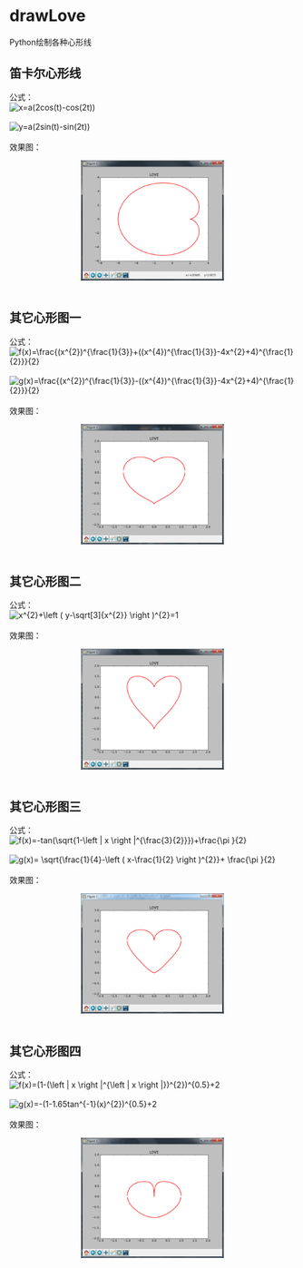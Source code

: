 # drawLove
Python绘制各种心形线

## 笛卡尔心形线<br>
公式：<br>
<img src="https://latex.codecogs.com/png.latex?x=a(2cos(t)-cos(2t))" title="x=a(2cos(t)-cos(2t))" /><br><br>
<img src="https://latex.codecogs.com/png.latex?y=a(2sin(t)-sin(2t))" title="y=a(2sin(t)-sin(2t))" />
<br><br>
效果图：<br>
<div align=center><img src="images/aa.png" width = "50%" /></div><br>


## 其它心形图一<br>
公式：<br>
<img src="https://latex.codecogs.com/png.latex?f(x)=\frac{(x^{2})^{\frac{1}{3}}&plus;((x^{4})^{\frac{1}{3}}-4x^{2}&plus;4)^{\frac{1}{2}}}{2}" title="f(x)=\frac{(x^{2})^{\frac{1}{3}}+((x^{4})^{\frac{1}{3}}-4x^{2}+4)^{\frac{1}{2}}}{2}" /><br><br>
<img src="https://latex.codecogs.com/png.latex?g(x)=\frac{(x^{2})^{\frac{1}{3}}-((x^{4})^{\frac{1}{3}}-4x^{2}&plus;4)^{\frac{1}{2}}}{2}" title="g(x)=\frac{(x^{2})^{\frac{1}{3}}-((x^{4})^{\frac{1}{3}}-4x^{2}+4)^{\frac{1}{2}}}{2}" />
<br><br>
效果图：<br>
<div align=center><img src="images/bb.png" width = "50%" /></div><br>


## 其它心形图二<br>
公式：<br>
<img src="https://latex.codecogs.com/png.latex?x^{2}&plus;\left&space;(&space;y-\sqrt[3]{x^{2}}&space;\right&space;)^{2}=1" title="x^{2}+\left ( y-\sqrt[3]{x^{2}} \right )^{2}=1" />
<br><br>
效果图：<br>
<div align=center><img src="images/cc.png" width = "50%" /></div><br>


## 其它心形图三<br>
公式：<br>
<img src="https://latex.codecogs.com/png.latex?f(x)=-tan(\sqrt{1-\left&space;|&space;x&space;\right&space;|^{\frac{3}{2}}})&plus;\frac{\pi&space;}{2}" title="f(x)=-tan(\sqrt{1-\left | x \right |^{\frac{3}{2}}})+\frac{\pi }{2}" /><br><br>
<img src="https://latex.codecogs.com/png.latex?g(x)=&space;\sqrt{\frac{1}{4}-\left&space;(&space;x-\frac{1}{2}&space;\right&space;)^{2}}&plus;&space;\frac{\pi&space;}{2}" title="g(x)= \sqrt{\frac{1}{4}-\left ( x-\frac{1}{2} \right )^{2}}+ \frac{\pi }{2}" />
<br><br>
效果图：<br>
<div align=center><img src="images/dd.png" width = "50%" /></div><br>


## 其它心形图四<br>
公式：<br>
<img src="https://latex.codecogs.com/png.latex?f(x)=(1-(\left&space;|&space;x&space;\right&space;|^{\left&space;|&space;x&space;\right&space;|})^{2})^{0.5}&plus;2" title="f(x)=(1-(\left | x \right |^{\left | x \right |})^{2})^{0.5}+2" /><br><br>
<img src="https://latex.codecogs.com/png.latex?g(x)=-(1-1.65tan^{-1}(x)^{2})^{0.5}&plus;2" title="g(x)=-(1-1.65tan^{-1}(x)^{2})^{0.5}+2" />
<br><br>
效果图：<br>
<div align=center><img src="images/ee.png" width = "50%" /></div><br>
